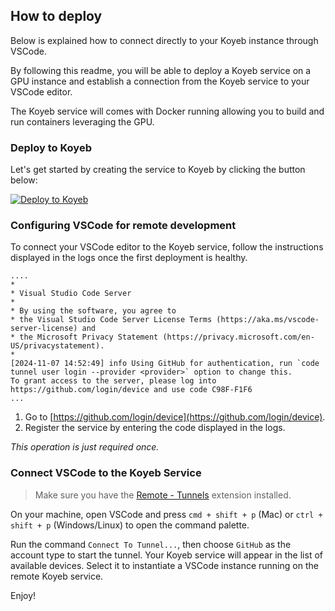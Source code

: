 ## How to deploy

Below is explained how to connect directly to your Koyeb instance through VSCode.

By following this readme, you will be able to deploy a Koyeb service on a GPU instance and establish a connection from the Koyeb service to your VSCode editor.

The Koyeb service will comes with Docker running allowing you to build and run containers leveraging the GPU.

### Deploy to Koyeb

Let's get started by creating the service to Koyeb by clicking the button below:

[![Deploy to Koyeb](https://www.koyeb.com/static/images/deploy/button.svg)](https://app.koyeb.com/deploy?name=devbox&type=git&repository=edouardb%2Fdevbox-test&branch=main&builder=dockerfile&dockerfile=.%2FDockerfile&privileged=true&service_type=worker&instance_type=gpu-nvidia-a100&env%5BVSC_NODE_NAME%5D=gpu-box&env%5BVSCODE_CLI_DISABLE_KEYCHAIN_ENCRYPT%5D=1&env%5BVSCODE_CLI_USE_FILE_KEYRING%5D=1)

### Configuring VSCode for remote development

To connect your VSCode editor to the Koyeb service, follow the instructions displayed in the logs once the first deployment is healthy.

```
....
*
* Visual Studio Code Server
*
* By using the software, you agree to
* the Visual Studio Code Server License Terms (https://aka.ms/vscode-server-license) and
* the Microsoft Privacy Statement (https://privacy.microsoft.com/en-US/privacystatement).
*
[2024-11-07 14:52:49] info Using GitHub for authentication, run `code tunnel user login --provider <provider>` option to change this.
To grant access to the server, please log into https://github.com/login/device and use code C98F-F1F6
...
```

1. Go to [https://github.com/login/device](https://github.com/login/device).
2. Register the service by entering the code displayed in the logs.

_This operation is just required once._

### Connect VSCode to the Koyeb Service

> Make sure you have the [Remote - Tunnels](https://marketplace.visualstudio.com/items?itemName=ms-vscode.remote-server) extension installed.

On your machine, open VSCode and press `cmd + shift + p` (Mac) or `ctrl + shift + p` (Windows/Linux) to open the command palette.

Run the command `Connect To Tunnel...`, then choose `GitHub` as the account type to start the tunnel.
Your Koyeb service will appear in the list of available devices. Select it to instantiate a VSCode instance running on the remote Koyeb service.

Enjoy!
